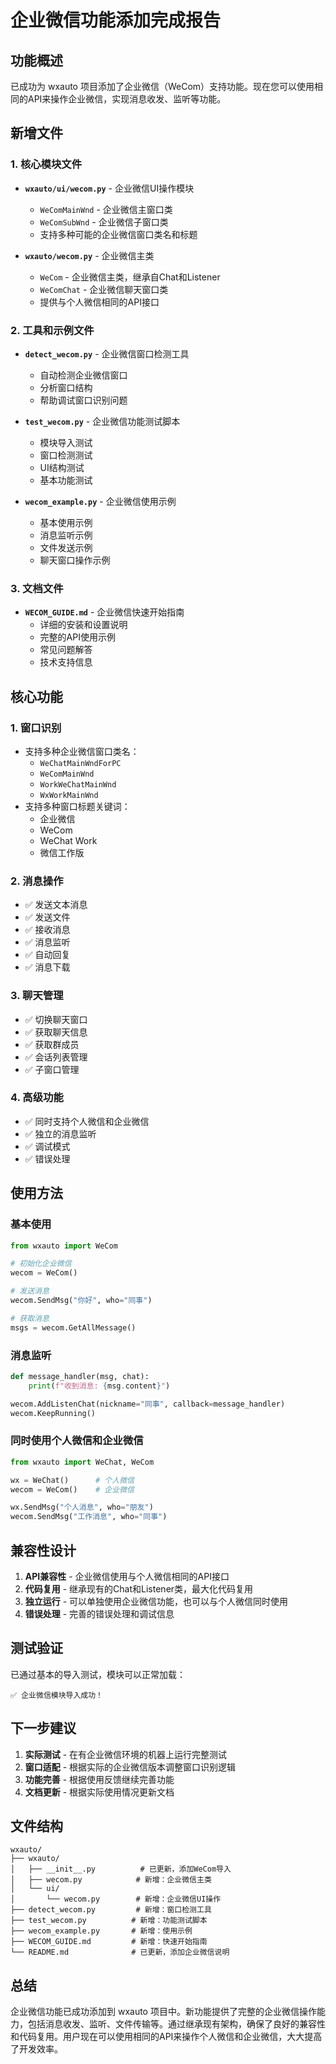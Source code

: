 # 企业微信功能添加完成报告

## 功能概述

已成功为 wxauto 项目添加了企业微信（WeCom）支持功能。现在您可以使用相同的API来操作企业微信，实现消息收发、监听等功能。

## 新增文件

### 1. 核心模块文件

- **`wxauto/ui/wecom.py`** - 企业微信UI操作模块
  - `WeComMainWnd` - 企业微信主窗口类
  - `WeComSubWnd` - 企业微信子窗口类
  - 支持多种可能的企业微信窗口类名和标题

- **`wxauto/wecom.py`** - 企业微信主类
  - `WeCom` - 企业微信主类，继承自Chat和Listener
  - `WeComChat` - 企业微信聊天窗口类
  - 提供与个人微信相同的API接口

### 2. 工具和示例文件

- **`detect_wecom.py`** - 企业微信窗口检测工具
  - 自动检测企业微信窗口
  - 分析窗口结构
  - 帮助调试窗口识别问题

- **`test_wecom.py`** - 企业微信功能测试脚本
  - 模块导入测试
  - 窗口检测测试
  - UI结构测试
  - 基本功能测试

- **`wecom_example.py`** - 企业微信使用示例
  - 基本使用示例
  - 消息监听示例
  - 文件发送示例
  - 聊天窗口操作示例

### 3. 文档文件

- **`WECOM_GUIDE.md`** - 企业微信快速开始指南
  - 详细的安装和设置说明
  - 完整的API使用示例
  - 常见问题解答
  - 技术支持信息

## 核心功能

### 1. 窗口识别
- 支持多种企业微信窗口类名：
  - `WeChatMainWndForPC`
  - `WeComMainWnd`
  - `WorkWeChatMainWnd`
  - `WxWorkMainWnd`
- 支持多种窗口标题关键词：
  - 企业微信
  - WeCom
  - WeChat Work
  - 微信工作版

### 2. 消息操作
- ✅ 发送文本消息
- ✅ 发送文件
- ✅ 接收消息
- ✅ 消息监听
- ✅ 自动回复
- ✅ 消息下载

### 3. 聊天管理
- ✅ 切换聊天窗口
- ✅ 获取聊天信息
- ✅ 获取群成员
- ✅ 会话列表管理
- ✅ 子窗口管理

### 4. 高级功能
- ✅ 同时支持个人微信和企业微信
- ✅ 独立的消息监听
- ✅ 调试模式
- ✅ 错误处理

## 使用方法

### 基本使用

```python
from wxauto import WeCom

# 初始化企业微信
wecom = WeCom()

# 发送消息
wecom.SendMsg("你好", who="同事")

# 获取消息
msgs = wecom.GetAllMessage()
```

### 消息监听

```python
def message_handler(msg, chat):
    print(f"收到消息: {msg.content}")

wecom.AddListenChat(nickname="同事", callback=message_handler)
wecom.KeepRunning()
```

### 同时使用个人微信和企业微信

```python
from wxauto import WeChat, WeCom

wx = WeChat()      # 个人微信
wecom = WeCom()    # 企业微信

wx.SendMsg("个人消息", who="朋友")
wecom.SendMsg("工作消息", who="同事")
```

## 兼容性设计

1. **API兼容性** - 企业微信使用与个人微信相同的API接口
2. **代码复用** - 继承现有的Chat和Listener类，最大化代码复用
3. **独立运行** - 可以单独使用企业微信功能，也可以与个人微信同时使用
4. **错误处理** - 完善的错误处理和调试信息

## 测试验证

已通过基本的导入测试，模块可以正常加载：

```
✅ 企业微信模块导入成功！
```

## 下一步建议

1. **实际测试** - 在有企业微信环境的机器上运行完整测试
2. **窗口适配** - 根据实际的企业微信版本调整窗口识别逻辑
3. **功能完善** - 根据使用反馈继续完善功能
4. **文档更新** - 根据实际使用情况更新文档

## 文件结构

```
wxauto/
├── wxauto/
│   ├── __init__.py          # 已更新，添加WeCom导入
│   ├── wecom.py            # 新增：企业微信主类
│   └── ui/
│       └── wecom.py        # 新增：企业微信UI操作
├── detect_wecom.py         # 新增：窗口检测工具
├── test_wecom.py          # 新增：功能测试脚本
├── wecom_example.py       # 新增：使用示例
├── WECOM_GUIDE.md         # 新增：快速开始指南
└── README.md              # 已更新，添加企业微信说明
```

## 总结

企业微信功能已成功添加到 wxauto 项目中。新功能提供了完整的企业微信操作能力，包括消息收发、监听、文件传输等。通过继承现有架构，确保了良好的兼容性和代码复用。用户现在可以使用相同的API来操作个人微信和企业微信，大大提高了开发效率。